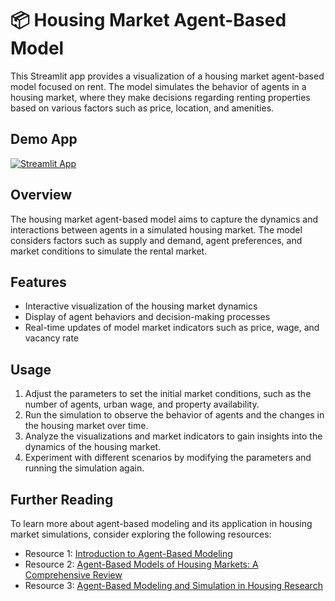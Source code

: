 # 📦 Housing Market Agent-Based Model

This Streamlit app provides a visualization of a housing market agent-based model focused on rent. The model simulates the behavior of agents in a housing market, where they make decisions regarding renting properties based on various factors such as price, location, and amenities.

## Demo App

[![Streamlit App](https://static.streamlit.io/badges/streamlit_badge_black_white.svg)](https://housing-market-agent-model.streamlitapp.com/)

## Overview

The housing market agent-based model aims to capture the dynamics and interactions between agents in a simulated housing market. The model considers factors such as supply and demand, agent preferences, and market conditions to simulate the rental market.

## Features

- Interactive visualization of the housing market dynamics
- Display of agent behaviors and decision-making processes
- Real-time updates of model market indicators such as price, wage, and vacancy rate

## Usage

1. Adjust the parameters to set the initial market conditions, such as the number of agents, urban wage, and property availability.
2. Run the simulation to observe the behavior of agents and the changes in the housing market over time.
3. Analyze the visualizations and market indicators to gain insights into the dynamics of the housing market.
4. Experiment with different scenarios by modifying the parameters and running the simulation again.

## Further Reading

To learn more about agent-based modeling and its application in housing market simulations, consider exploring the following resources:

- Resource 1: [Introduction to Agent-Based Modeling](https://www.sciencedirect.com/science/article/pii/S259010992100016X)
- Resource 2: [Agent-Based Models of Housing Markets: A Comprehensive Review](https://www.sciencedirect.com/science/article/pii/S0169207018302856)
- Resource 3: [Agent-Based Modeling and Simulation in Housing Research](https://link.springer.com/chapter/10.1007/978-3-319-59439-5_2)
